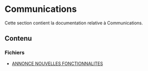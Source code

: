 # Communications

Cette section contient la documentation relative à Communications.

## Contenu


### Fichiers

- [ANNONCE NOUVELLES FONCTIONNALITES](./ANNONCE_NOUVELLES_FONCTIONNALITES.md)
